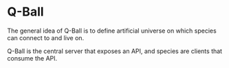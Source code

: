 # Q-Ball

The general idea of Q-Ball is to define artificial universe on which
species can connect to and live on.

Q-Ball is the central server that exposes an API, and species are
clients that consume the API.

